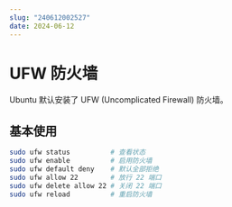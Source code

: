 ```yaml
---
slug: "240612002527"
date: 2024-06-12
---
```


# UFW 防火墙

Ubuntu 默认安装了 UFW (Uncomplicated Firewall) 防火墙。

## 基本使用

``` bash
sudo ufw status          # 查看状态
sudo ufw enable          # 启用防火墙
sudo ufw default deny    # 默认全部拒绝
sudo ufw allow 22        # 放行 22 端口
sudo ufw delete allow 22 # 关闭 22 端口
sudo ufw reload          # 重启防火墙
```
